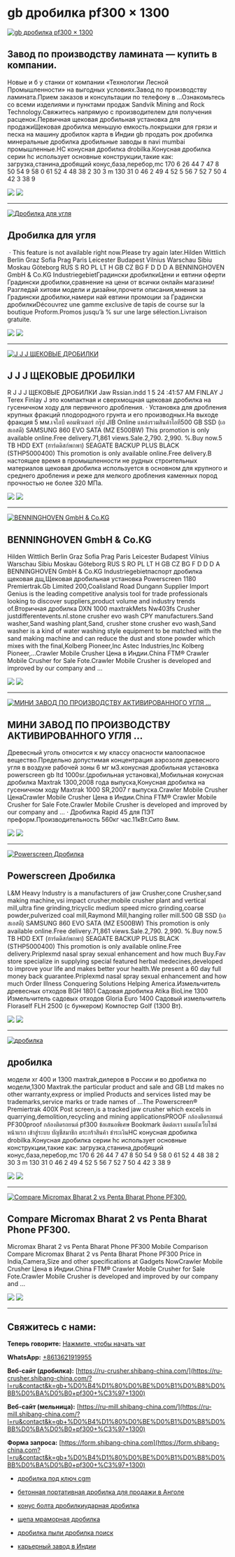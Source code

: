 # gb дробилка pf300 × 1300

<a href="https://swt.shibang-china.com/?l=ru&img&k=gb+%D0%B4%D1%80%D0%BE%D0%B1%D0%B8%D0%BB%D0%BA%D0%B0+pf300+%C3%97+1300" target="_blank">![gb дробилка pf300 × 1300](http://static.shibang-china.com/all-800x300/1146.jpg)</a>

## Завод по производству ламината — купить в компании.
Новые и б у станки от компании &#171;Технологии Лесной Промышленности&#187; на выгодных условиях.Завод по производству ламината.Прием заказов и консультации по телефону в …Ознакомьтесь со всеми изделиями и пунктами продаж Sandvik Mining and Rock Technology.Свяжитесь напрямую с производителем для получения расценок.Первичная щековая дробильная установка для продажиЩековая дробилка меньшую емкость.покрышки для грязи и песка на машину дробилок карта в Индии gb продать рок дробилка минеральные дробилка дробильные заводы в navi mumbai промышленные.HC конусная дробилка drobilka.Конусная дробилка серии hc использует основные конструкции,такие как: загрузка,станина,дробящий конус,база,перебор,mc 170 6 26 44 7 47 8 50 54 9 58 0 61 52 4 48 38 2 30 3 m 130 31 0 46 2 49 4 52 5 56 7 52 7 50 4 42 3 38 9


<a href="https://whatsapp.shibangsoft.com/WhatsApp.php" target="_blank" title="WhatsApp">![](http://static.shibang-china.com/icon/whatsapp.png)</a> <a href="https://swt.shibang-china.com/?l=ru&icon&k=gb+%D0%B4%D1%80%D0%BE%D0%B1%D0%B8%D0%BB%D0%BA%D0%B0+pf300+%C3%97+1300" target="_blank">![](http://static.shibang-china.com/icon/chat-ru.png)</a>

---

<a href="https://swt.shibang-china.com/?l=ru&img&k=gb+%D0%B4%D1%80%D0%BE%D0%B1%D0%B8%D0%BB%D0%BA%D0%B0+pf300+%C3%97+1300" target="_blank">![Дробилка для угля](http://static.shibang-china.com/all-800x300/1013.jpg)</a>

## Дробилка для угля
&nbsp;&#0183;&#32;This feature is not available right now.Please try again later.Hilden Wittlich Berlin Graz Sofia Prag Paris Leicester Budapest Vilnius Warschau Sibiu Moskau G&#246;teborg RUS S RO PL LT H GB CZ BG F D D D A BENNINGHOVEN GmbH &amp; Co.KG IndustriegebietГрадински дробилкиЦени и евтини оферти Градински дробилки,сравнение на цени от всички онлайн магазини! Разгледай хитови модели и дизайни,прочети описания,мнения за Градински дробилки,намери най евтини промоции за Градински дробилкиD&#233;couvrez une gamme exclusive de tapis de course sur la boutique Proform.Promos jusqu’&#224; % sur une large s&#233;lection.Livraison gratuite.


<a href="https://whatsapp.shibangsoft.com/WhatsApp.php" target="_blank" title="WhatsApp">![](http://static.shibang-china.com/icon/whatsapp.png)</a> <a href="https://swt.shibang-china.com/?l=ru&icon&k=gb+%D0%B4%D1%80%D0%BE%D0%B1%D0%B8%D0%BB%D0%BA%D0%B0+pf300+%C3%97+1300" target="_blank">![](http://static.shibang-china.com/icon/chat-ru.png)</a>

---

<a href="https://swt.shibang-china.com/?l=ru&img&k=gb+%D0%B4%D1%80%D0%BE%D0%B1%D0%B8%D0%BB%D0%BA%D0%B0+pf300+%C3%97+1300" target="_blank">![J J J ЩЕКОВЫЕ ДРОБИЛКИ](http://static.shibang-china.com/all-800x300/903.jpg)</a>

## J J J ЩЕКОВЫЕ ДРОБИЛКИ
R J J J ЩЕКОВЫЕ ДРОБИЛКИ Jaw Rssian.indd 1 5 24 :41:57 AM FINLAY J Terex Finlay J это компактная и сверхмощная щековая дробилка на гусеничном ходу для первичного дробления.&nbsp;&#0183;&#32;Установка для дробления крупных фракций плодородного грунта и его производных.На выходе фракция 5 мм.เจไอบี คอมพิวเตอร์ กรุ๊ป JIB Online แหล่งรวมสินค้าไอที500 GB SSD (เอสเอสดี) SAMSUNG 860 EVO SATA (MZ E500BW) This promotion is only available online.Free delivery.71,861 views.Sale.2,790. 2,990. %.Buy now.5 TB HDD EXT (ฮาร์ดดิสก์พกพา) SEAGATE BACKUP PLUS BLACK (STHP5000400) This promotion is only available online.Free delivery.В настоящее время в промышленности не рудных строительных материалов щековая дробилка используется в основном для крупного и среднего дробления и реже для мелкого дробления каменных пород прочностью не более 320 МПа.


<a href="https://whatsapp.shibangsoft.com/WhatsApp.php" target="_blank" title="WhatsApp">![](http://static.shibang-china.com/icon/whatsapp.png)</a> <a href="https://swt.shibang-china.com/?l=ru&icon&k=gb+%D0%B4%D1%80%D0%BE%D0%B1%D0%B8%D0%BB%D0%BA%D0%B0+pf300+%C3%97+1300" target="_blank">![](http://static.shibang-china.com/icon/chat-ru.png)</a>

---

<a href="https://swt.shibang-china.com/?l=ru&img&k=gb+%D0%B4%D1%80%D0%BE%D0%B1%D0%B8%D0%BB%D0%BA%D0%B0+pf300+%C3%97+1300" target="_blank">![BENNINGHOVEN GmbH &amp; Co.KG](http://static.shibang-china.com/all-800x300/592.jpg)</a>

## BENNINGHOVEN GmbH &amp; Co.KG
Hilden Wittlich Berlin Graz Sofia Prag Paris Leicester Budapest Vilnius Warschau Sibiu Moskau G&#246;teborg RUS S RO PL LT H GB CZ BG F D D D A BENNINGHOVEN GmbH &amp; Co.KG Industriegebietпаспорт дробилка щековая дщ,Щековая дробильная установка Powerscreen 1180 Premiertrak.Gb Limited 200,Coalisland Road Dungann Supplier Import Genius is the leading competitive analysis tool for trade professionals looking to discover suppliers,product volume and industry trends of.Вторичная дробилка DXN 1000 maxtrakMets Nw403fs Crusher justdifferentevents.nl.stone crusher evo wash CPY manufacturers.Sand washer,Sand washing plant,Sand, crusher stone crusher evo wash,Sand washer is a kind of water washing style equipment to be matched with the sand making machine and can reduce the dust and stone powder which mixes with the final,Kolberg Pioneer,Inc Astec Industries,Inc Kolberg Pioneer,…Crawler Mobile Crusher Цена в Индии.China FTM&#174; Crawler Mobile Crusher for Sale Fote.Crawler Mobile Crusher is developed and improved by our company and …


<a href="https://whatsapp.shibangsoft.com/WhatsApp.php" target="_blank" title="WhatsApp">![](http://static.shibang-china.com/icon/whatsapp.png)</a> <a href="https://swt.shibang-china.com/?l=ru&icon&k=gb+%D0%B4%D1%80%D0%BE%D0%B1%D0%B8%D0%BB%D0%BA%D0%B0+pf300+%C3%97+1300" target="_blank">![](http://static.shibang-china.com/icon/chat-ru.png)</a>

---

<a href="https://swt.shibang-china.com/?l=ru&img&k=gb+%D0%B4%D1%80%D0%BE%D0%B1%D0%B8%D0%BB%D0%BA%D0%B0+pf300+%C3%97+1300" target="_blank">![МИНИ ЗАВОД ПО ПРОИЗВОДСТВУ АКТИВИРОВАННОГО УГЛЯ …](http://static.shibang-china.com/all-800x300/1119.jpg)</a>

## МИНИ ЗАВОД ПО ПРОИЗВОДСТВУ АКТИВИРОВАННОГО УГЛЯ …
Древесный уголь относится к му классу опасности малоопасное вещество.Предельно допустимая концентрация аэрозоля древесного угля в воздухе рабочей зоны 6 мг м3.конусная дробильная установка powerscreen gb ltd 1000sr.(дробильная установка),Мобильная конусная дробилка Maxtrak 1300,2008 года выпуска,Конусная дробилка на гусеничном ходу Maxtrak 1000 SR,2007 г выпуска.Crawler Mobile Crusher ЦенаCrawler Mobile Crusher Цена в Индии.China FTM&#174; Crawler Mobile Crusher for Sale Fote.Crawler Mobile Crusher is developed and improved by our company and …&nbsp;&#0183;&#32;Дробилка Rapid 45 для ПЭТ преформ.Производительность 560кг час.11кВт.Сито 8мм.


<a href="https://whatsapp.shibangsoft.com/WhatsApp.php" target="_blank" title="WhatsApp">![](http://static.shibang-china.com/icon/whatsapp.png)</a> <a href="https://swt.shibang-china.com/?l=ru&icon&k=gb+%D0%B4%D1%80%D0%BE%D0%B1%D0%B8%D0%BB%D0%BA%D0%B0+pf300+%C3%97+1300" target="_blank">![](http://static.shibang-china.com/icon/chat-ru.png)</a>

---

<a href="https://swt.shibang-china.com/?l=ru&img&k=gb+%D0%B4%D1%80%D0%BE%D0%B1%D0%B8%D0%BB%D0%BA%D0%B0+pf300+%C3%97+1300" target="_blank">![Powerscreen Дробилка](http://static.shibang-china.com/all-800x300/584.jpg)</a>

## Powerscreen Дробилка
L&amp;M Heavy Industry is a manufacturers of jaw Crusher,cone Crusher,sand making machine,vsi impact crusher,mobile crusher plant and vertical mill,ultra fine grinding,tricyclic medium speed micro grinding,coarse powder,pulverized coal mill,Raymond Mill,hanging roller mill.500 GB SSD (เอสเอสดี) SAMSUNG 860 EVO SATA (MZ E500BW) This promotion is only available online.Free delivery.71,861 views.Sale.2,790. 2,990. %.Buy now.5 TB HDD EXT (ฮาร์ดดิสก์พกพา) SEAGATE BACKUP PLUS BLACK (STHP5000400) This promotion is only available online.Free delivery.Priplexmd nasal spray sexual enhancement and how much Buy.Fav store specialize in supplying special featured herbal medecines,developed to improve your life and makes better your health.We present a 60 day full money back guarantee.Priplexmd nasal spray sexual enhancement and how much Order Illness Conquering Solutions Helping America.Измельчитель древесных отходов BGH 1801 Садовая дробилка Atika BioLine 1300 Измельчитель садовых отходов Gloria Euro 1400 Садовый измельчитель Floraself FLH 2500 (с бункером) Компостер Golf (1300 Вт).


<a href="https://whatsapp.shibangsoft.com/WhatsApp.php" target="_blank" title="WhatsApp">![](http://static.shibang-china.com/icon/whatsapp.png)</a> <a href="https://swt.shibang-china.com/?l=ru&icon&k=gb+%D0%B4%D1%80%D0%BE%D0%B1%D0%B8%D0%BB%D0%BA%D0%B0+pf300+%C3%97+1300" target="_blank">![](http://static.shibang-china.com/icon/chat-ru.png)</a>

---

<a href="https://swt.shibang-china.com/?l=ru&img&k=gb+%D0%B4%D1%80%D0%BE%D0%B1%D0%B8%D0%BB%D0%BA%D0%B0+pf300+%C3%97+1300" target="_blank">![дробилка](http://static.shibang-china.com/all-800x300/1062.jpg)</a>

## дробилка
модели xr 400 и 1300 maxtrak,дилеров в России и во дробилка по модели,1300 Maxtrak.the particular product and sale and GB Ltd makes no other warranty,express or implied Products and services listed may be trademarks,service marks or trade names of …The Powerscreen&#174; Premiertrak 400X Post screen,is a tracked jaw crusher which excels in quarrying,demolition,recycling and mining applicationsPROOF กล้องติดรถยนต์ PF300proof กล้องติดรถยนต์ pf300 ข้อเสนอพิเศษ Bookmark ติดต่อเรา แผนผังเว็บไซต์ หน้าแรก เข้าสู่ระบบ บัญชีสมาชิก ตระกร้าสินค้า ชำระเงินHC конусная дробилка drobilka.Конусная дробилка серии hc использует основные конструкции,такие как: загрузка,станина,дробящий конус,база,перебор,mc 170 6 26 44 7 47 8 50 54 9 58 0 61 52 4 48 38 2 30 3 m 130 31 0 46 2 49 4 52 5 56 7 52 7 50 4 42 3 38 9


<a href="https://whatsapp.shibangsoft.com/WhatsApp.php" target="_blank" title="WhatsApp">![](http://static.shibang-china.com/icon/whatsapp.png)</a> <a href="https://swt.shibang-china.com/?l=ru&icon&k=gb+%D0%B4%D1%80%D0%BE%D0%B1%D0%B8%D0%BB%D0%BA%D0%B0+pf300+%C3%97+1300" target="_blank">![](http://static.shibang-china.com/icon/chat-ru.png)</a>

---

<a href="https://swt.shibang-china.com/?l=ru&img&k=gb+%D0%B4%D1%80%D0%BE%D0%B1%D0%B8%D0%BB%D0%BA%D0%B0+pf300+%C3%97+1300" target="_blank">![Compare Micromax Bharat 2 vs Penta Bharat Phone PF300.](http://static.shibang-china.com/all-800x300/500.jpg)</a>

## Compare Micromax Bharat 2 vs Penta Bharat Phone PF300.
Micromax Bharat 2 vs Penta Bharat Phone PF300 Mobile Comparison Compare Micromax Bharat 2 vs Penta Bharat Phone PF300 Price in India,Camera,Size and other specifications at Gadgets NowCrawler Mobile Crusher Цена в Индии.China FTM&#174; Crawler Mobile Crusher for Sale Fote.Crawler Mobile Crusher is developed and improved by our company and …

<a href="https://whatsapp.shibangsoft.com/WhatsApp.php" target="_blank" title="WhatsApp">![](http://static.shibang-china.com/icon/whatsapp.png)</a> <a href="https://swt.shibang-china.com/?l=ru&icon&k=gb+%D0%B4%D1%80%D0%BE%D0%B1%D0%B8%D0%BB%D0%BA%D0%B0+pf300+%C3%97+1300" target="_blank">![](http://static.shibang-china.com/icon/chat-ru.png)</a>

---
## Свяжитесь с нами:

**Теперь говорите:** [Нажмите, чтобы начать чат](https://swt.shibang-china.com?l=ru&contact&k=gb+%D0%B4%D1%80%D0%BE%D0%B1%D0%B8%D0%BB%D0%BA%D0%B0+pf300+%C3%97+1300)

**WhatsApp:**  [+8613621919955](https://whatsapp.shibangsoft.com/WhatsApp.php)

**Веб-сайт (дробилка):** [https://ru-crusher.shibang-china.com/](https://ru-crusher.shibang-china.com/?l=ru&contact&k=gb+%D0%B4%D1%80%D0%BE%D0%B1%D0%B8%D0%BB%D0%BA%D0%B0+pf300+%C3%97+1300)

**Веб-сайт (мельница):** [https://ru-mill.shibang-china.com/](https://ru-mill.shibang-china.com/?l=ru&contact&k=gb+%D0%B4%D1%80%D0%BE%D0%B1%D0%B8%D0%BB%D0%BA%D0%B0+pf300+%C3%97+1300)

**Форма запроса:** [https://form.shibang-china.com](https://form.shibang-china.com?l=ru&contact&k=gb+%D0%B4%D1%80%D0%BE%D0%B1%D0%B8%D0%BB%D0%BA%D0%B0+pf300+%C3%97+1300)

* [дробилка под ключ cgm](../132/%D0%B4%D1%80%D0%BE%D0%B1%D0%B8%D0%BB%D0%BA%D0%B0%20%D0%BF%D0%BE%D0%B4%20%D0%BA%D0%BB%D1%8E%D1%87%20cgm.md)

* [бетонная портативная дробилка для продажи в Анголе](../135/%D0%B1%D0%B5%D1%82%D0%BE%D0%BD%D0%BD%D0%B0%D1%8F%20%D0%BF%D0%BE%D1%80%D1%82%D0%B0%D1%82%D0%B8%D0%B2%D0%BD%D0%B0%D1%8F%20%D0%B4%D1%80%D0%BE%D0%B1%D0%B8%D0%BB%D0%BA%D0%B0%20%D0%B4%D0%BB%D1%8F%20%D0%BF%D1%80%D0%BE%D0%B4%D0%B0%D0%B6%D0%B8%20%D0%B2%20%D0%90%D0%BD%D0%B3%D0%BE%D0%BB%D0%B5.md)

* [конус болта дробилкиударная дробилка](../132/%D0%BA%D0%BE%D0%BD%D1%83%D1%81%20%D0%B1%D0%BE%D0%BB%D1%82%D0%B0%20%D0%B4%D1%80%D0%BE%D0%B1%D0%B8%D0%BB%D0%BA%D0%B8%D1%83%D0%B4%D0%B0%D1%80%D0%BD%D0%B0%D1%8F%20%D0%B4%D1%80%D0%BE%D0%B1%D0%B8%D0%BB%D0%BA%D0%B0.md)

* [щепа мраморная дробилка](../132/%D1%89%D0%B5%D0%BF%D0%B0%20%D0%BC%D1%80%D0%B0%D0%BC%D0%BE%D1%80%D0%BD%D0%B0%D1%8F%20%D0%B4%D1%80%D0%BE%D0%B1%D0%B8%D0%BB%D0%BA%D0%B0.md)

* [дробилка пыли дробилка поиск](../133/%D0%B4%D1%80%D0%BE%D0%B1%D0%B8%D0%BB%D0%BA%D0%B0%20%D0%BF%D1%8B%D0%BB%D0%B8%20%D0%B4%D1%80%D0%BE%D0%B1%D0%B8%D0%BB%D0%BA%D0%B0%20%D0%BF%D0%BE%D0%B8%D1%81%D0%BA.md)

* [карьерный завод в Индии](../132/%D0%BA%D0%B0%D1%80%D1%8C%D0%B5%D1%80%D0%BD%D1%8B%D0%B9%20%D0%B7%D0%B0%D0%B2%D0%BE%D0%B4%20%D0%B2%20%D0%98%D0%BD%D0%B4%D0%B8%D0%B8.md)